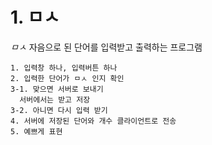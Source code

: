 # 1. ㅁㅅ
*ㅁㅅ* 자음으로 된 단어를 입력받고 출력하는 프로그램
```
1. 입력창 하나, 입력버튼 하나
2. 입력한 단어가 ㅁㅅ 인지 확인
3-1. 맞으면 서버로 보내기
  서버에서는 받고 저장
3-2. 아니면 다시 입력 받기
4. 서버에 저장된 단어와 개수 클라이언트로 전송
5. 예쁘게 표현
```
